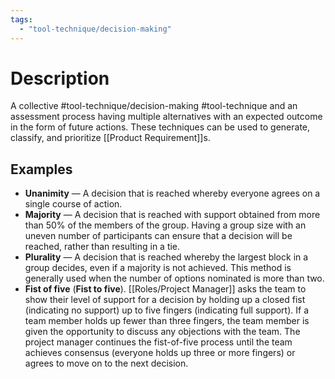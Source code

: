 ```yaml
---
tags:
  - "tool-technique/decision-making"
---
```

# Description
A collective #tool-technique/decision-making #tool-technique  and an assessment process having multiple alternatives with an expected outcome in the form of future actions. These techniques can be used to generate, classify, and prioritize [[Product Requirement]]s.
## Examples
- **Unanimity** — A decision that is reached whereby everyone agrees on a single course of action.
- **Majority** — A decision that is reached with support obtained from more than 50% of the members of the group. Having a group size with an uneven number of participants can ensure that a decision will be reached, rather than resulting in a tie.
- **Plurality** — A decision that is reached whereby the largest block in a group decides, even if a majority is not achieved. This method is generally used when the number of options nominated is more than two.
- **Fist of five** (**Fist to five**). [[Roles/Project Manager]] asks the team to show their level of support for a decision by holding up a closed fist (indicating no support) up to five fingers (indicating full support). If a team member holds up fewer than three fingers, the team member is given the opportunity to discuss any objections with the team. The project manager continues the fist-of-five process until the team achieves consensus (everyone holds up three or more fingers) or agrees to move on to the next decision.
